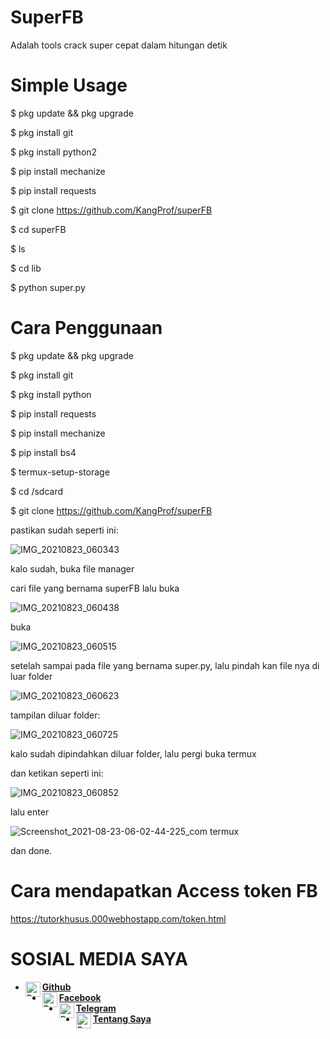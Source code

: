 # SuperFB

Adalah tools crack super cepat dalam hitungan detik

# Simple Usage

$ pkg update && pkg upgrade

$ pkg install git

$ pkg install python2

$ pip install mechanize

$ pip install requests

$ git clone https://github.com/KangProf/superFB

$ cd superFB

$ ls

$ cd lib

$ python super.py


# Cara Penggunaan

$ pkg update && pkg upgrade

$ pkg install git

$ pkg install python

$ pip install requests

$ pip install mechanize

$ pip install bs4

$ termux-setup-storage

$ cd /sdcard

$ git clone https://github.com/KangProf/superFB

pastikan sudah seperti ini:

![IMG_20210823_060343](https://user-images.githubusercontent.com/77473259/130373498-cb0403e9-614a-4087-9e3a-9d45a104eb52.jpg)

kalo sudah, buka file manager

cari file yang bernama superFB lalu buka

![IMG_20210823_060438](https://user-images.githubusercontent.com/77473259/130373546-8f4ccc3b-c6d9-4d73-8b8e-595885a5fdd7.jpg)

buka

![IMG_20210823_060515](https://user-images.githubusercontent.com/77473259/130373629-3fb96b06-390e-4a43-8242-88f2a4645f69.jpg)

setelah sampai pada file yang bernama super.py, lalu pindah kan file nya di luar folder

![IMG_20210823_060623](https://user-images.githubusercontent.com/77473259/130373700-6786ae2a-a113-4652-ac46-408133c64b1e.jpg)

tampilan diluar folder:

![IMG_20210823_060725](https://user-images.githubusercontent.com/77473259/130373723-a0d07cc1-3f4c-414e-b14d-437f095213cb.jpg)

kalo sudah dipindahkan diluar folder, lalu pergi buka termux

dan ketikan seperti ini:

![IMG_20210823_060852](https://user-images.githubusercontent.com/77473259/130373902-7696764c-9df3-404b-9af9-339cdcfd80ed.jpg)

lalu enter

![Screenshot_2021-08-23-06-02-44-225_com termux](https://user-images.githubusercontent.com/77473259/130373909-a79a18a6-bb82-49bf-b6c2-2753f2dc76ef.jpg)

dan done.

# Cara mendapatkan Access token FB

https://tutorkhusus.000webhostapp.com/token.html


# SOSIAL MEDIA SAYA

* [<img alt="ProfAcc Github" align="left" width="24px" src="https://cdn.jsdelivr.net/npm/simple-icons@v3/icons/github.svg" /><b>Github</b>](https://github.com/KangProf/)<br>
* [<img alt="ProfAcc Facebook" align="left" width="24px" src="https://cdn.jsdelivr.net/npm/simple-icons@v3/icons/facebook.svg" /><b>Facebook</b>](https://www.facebook.com/MauApaNJING)<br>
* [<img alt="ProfAcc Whatsapp" align="left" width="24px" src="https://cdn.jsdelivr.net/npm/simple-icons@v3/icons/telegram.svg" /><b>Telegram</b>](https://t.me/Prof_acc1)<br> 
* [<img alt="ProfAcc Tentang Saya" align="left" width="24px" src="https://cdn.jsdelivr.net/npm/simple-icons@v3/icons/blogger.svg" /><b>Tentang Saya</b>](https://tutorkhusus.000webhostapp.com)<br>
